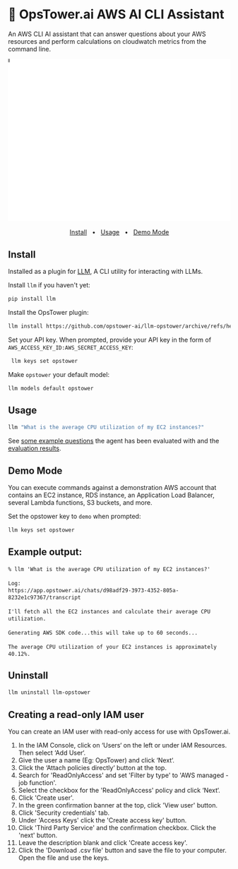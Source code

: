 # 🗼 OpsTower.ai AWS AI CLI Assistant

An AWS CLI AI assistant that can answer questions about your AWS resources and perform calculations on cloudwatch metrics from the command line.

<p align="center">
  <img width="650" src="./opstower-cli.svg">
</p>

<p align="center">
<a href="#user-content-install">Install</a>
<span>&nbsp;&nbsp;•&nbsp;&nbsp;</span>
<a href="#user-content-usage">Usage</a>
<span>&nbsp;&nbsp;•&nbsp;&nbsp;</span>
<a href="#user-content-demo-mode">Demo Mode</a>
</p>

## Install

Installed as a plugin for [LLM](https://llm.datasette.io/), A CLI utility for interacting with LLMs.

Install `llm` if you haven't yet:

```bash
pip install llm
```

Install the OpsTower plugin:

```bash
llm install https://github.com/opstower-ai/llm-opstower/archive/refs/heads/main.zip
```

Set your API key.
When prompted, provide your API key in the form of `AWS_ACCESS_KEY_ID:AWS_SECRET_ACCESS_KEY`:

```bash
 llm keys set opstower
```

Make `opstower` your default model:

```bash
llm models default opstower
```

## Usage

```bash
llm "What is the average CPU utilization of my EC2 instances?"
```

See [some example questions](https://gist.github.com/itsderek23/300fb4184c10895f82a9b9eb62fabd60) the agent has been evaluated with and the [evaluation results](https://www.opstower.ai/2023-evaluating-ai-agents/).

## Demo Mode

You can execute commands against a demonstration AWS account that contains an EC2 instance, RDS instance, an Application Load Balancer, several Lambda functions, S3 buckets, and more. 

Set the opstower key to `demo` when prompted:

```bash
llm keys set opstower
```

## Example output:

```text
% llm 'What is the average CPU utilization of my EC2 instances?'

Log:
https://app.opstower.ai/chats/d98adf29-3973-4352-805a-8232e1c97367/transcript

I'll fetch all the EC2 instances and calculate their average CPU utilization.

Generating AWS SDK code...this will take up to 60 seconds...

The average CPU utilization of your EC2 instances is approximately 40.12%.
```

## Uninstall

```bash
llm uninstall llm-opstower
```

## Creating a read-only IAM user

You can create an IAM user with read-only access for use with OpsTower.ai.

1. In the IAM Console, click on ‘Users‘ on the left or under IAM Resources. Then select ‘Add User‘.
2. Give the user a name (Eg: OpsTower) and click ‘Next‘.
3. Click the ‘Attach policies directly‘ button at the top.
4. Search for 'ReadOnlyAccess' and set 'Filter by type' to 'AWS managed - job function'.
5. Select the checkbox for the 'ReadOnlyAccess' policy and click ‘Next‘.
6. Click 'Create user'.
7. In the green confirmation banner at the top, click 'View user' button.
8. Click 'Security credentials' tab.
9. Under 'Access Keys' click the 'Create access key' button.
10. Click 'Third Party Service' and the confirmation checkbox. Click the 'next' button.
11. Leave the description blank and click 'Create access key'.
12. Click the 'Download .csv file' button and save the file to your computer. Open the file and use the keys.


